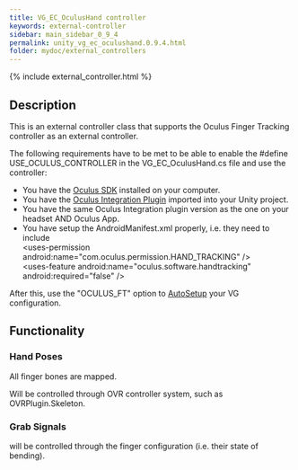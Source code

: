 ```yaml
---
title: VG_EC_OculusHand controller
keywords: external-controller
sidebar: main_sidebar_0_9_4
permalink: unity_vg_ec_oculushand.0.9.4.html
folder: mydoc/external_controllers
---
```


{% include external_controller.html %}

## Description 

This is an external controller class that supports the Oculus Finger Tracking controller as an external controller.

The following requirements have to be met to be able to enable the #define USE_OCULUS_CONTROLLER in the VG_EC_OculusHand.cs file and use the controller:
 * You have the [Oculus SDK](https://www.oculus.com/setup/) installed on your computer.
 * You have the [Oculus Integration Plugin](https://developer.oculus.com/downloads/package/unity-integration/) imported into your Unity project.
 * You have the same Oculus Integration plugin version as the one on your headset AND Oculus App.
 * You have setup the AndroidManifest.xml properly, i.e. they need to include<br>
 		\<uses-permission android:name="com.oculus.permission.HAND_TRACKING" /\><br>
 		\<uses-feature android:name="oculus.software.handtracking" android:required="false" /\>

After this, use the "OCULUS_FT" option to [AutoSetup](unity_component_myvirtualgrasp.html#autosetup) your VG configuration.
 
## Functionality

### Hand Poses
All finger bones are mapped.

Will be controlled through OVR controller system, such as OVRPlugin.Skeleton.

### Grab Signals
will be controlled through the finger configuration (i.e. their state of bending).
